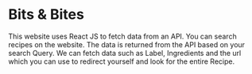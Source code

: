 # Bits & Bites
This website uses React JS to fetch data from an API. You can search recipes on the website. The data is returned from the API based on your search Query. We can fetch data such as Label, Ingredients and the url which you can use to redirect yourself and look for the entire Recipe.
